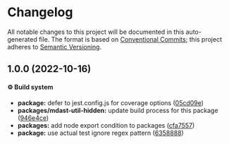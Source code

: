 # Changelog

All notable changes to this project will be documented in this auto-generated
file. The format is based on [Conventional Commits][1]; this project adheres to
[Semantic Versioning][2].

## 1.0.0 (2022-10-16)

#### ⚙️ Build system

- **package:** defer to jest.config.js for coverage options ([05cd09e][3])
- **packages/mdast-util-hidden:** update build process for this package
  ([946e4ce][4])
- **packages:** add node export condition to packages ([cfa7557][5])
- **package:** use actual test ignore regex pattern ([6358888][6])

[1]: https://conventionalcommits.org
[2]: https://semver.org
[3]:
  https://github.com/Xunnamius/unified-utils/blob/main/packages/mdast-util-hidden/commit/05cd09e0cf13f18fa56f6156516bcf546b1238e6
[4]:
  https://github.com/Xunnamius/unified-utils/blob/main/packages/mdast-util-hidden/commit/946e4cea9ad076b444e56006db825174e34f2fc1
[5]:
  https://github.com/Xunnamius/unified-utils/blob/main/packages/mdast-util-hidden/commit/cfa755794380abeda2748bb0a86f99b0bb136198
[6]:
  https://github.com/Xunnamius/unified-utils/blob/main/packages/mdast-util-hidden/commit/63588887a7377f3ee7488b19c87f1f2bf1faa811
